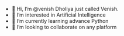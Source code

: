 - 👋 Hi, I’m @venish Dholiya just called Venish.
- 👀 I’m interested in Artificial Intelligence 
- 🌱 I’m currently learning advance Python
- 💞️ I’m looking to collaborate on any platform

<!---
venishd/venishd is a ✨ special ✨ repository because its `README.md` (this file) appears on your GitHub profile.
You can click the Preview link to take a look at your changes.
--->
